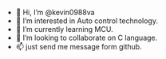- 👋 Hi, I’m @kevin0988va
- 👀 I’m interested in Auto control technology.
- 🌱 I’m currently learning MCU.
- 💞️ I’m looking to collaborate on C language.
- 📫 just send me message form github.
<!---
kevin0988va/kevin0988va is a ✨ special ✨ repository because its `README.md` (this file) appears on your GitHub profile.
You can click the Preview link to take a look at your changes.
--->
